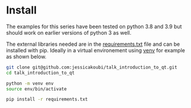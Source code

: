 # Install

The examples for this series have been tested on python 3.8 and 3.9 but should work on earlier versions of python 3 as well.

The external libraries needed are in the [requirements.txt](requirements.txt) file and can be installed with pip. Ideally in a virtual environement
using [venv](https://docs.python.org/3.8/library/venv.html) for example as shown below.

```sh
git clone git@github.com:jessicakoubi/talk_introduction_to_qt.git
cd talk_introduction_to_qt

python -m venv env
source env/bin/activate

pip install -r requirements.txt
```
